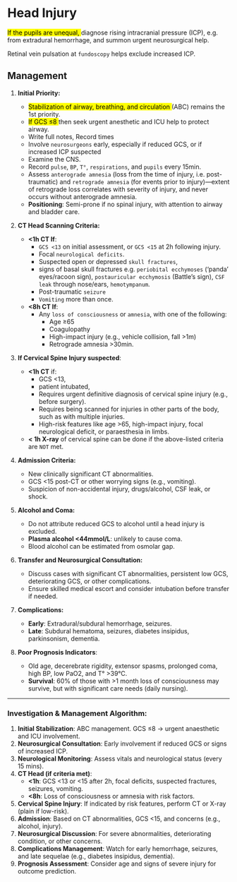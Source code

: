 # Head Injury

<mark> If the pupils are unequal, </mark> diagnose rising intracranial pressure (ICP), e.g. from extradural
hemorrhage, and summon urgent neurosurgical help.

Retinal vein pulsation at `fundoscopy` helps exclude increased ICP.

## Management

1. **Initial Priority:**
	
	- <mark> Stabilization of airway, breathing, and circulation </mark>(ABC) remains the 1st priority. 
	- <mark> If GCS ≤8 </mark> then seek urgent anesthetic and ICU help to protect airway. 
	- Write full notes,  Record times
	- Involve `neurosurgeons` early, especially if reduced GCS, or if increased ICP suspected
	- Examine the CNS.
	- Record `pulse`, `BP`, `T°`, `respirations`, and `pupils` every 15min.
	- Assess `anterograde amnesia` (loss from the time of injury, i.e. post-traumatic) and `retrograde amnesia` (for events prior to injury)—extent of retrograde loss correlates with severity of injury, and never occurs without anterograde amnesia.
	- **Positioning**: Semi-prone if no spinal injury, with attention to airway and bladder care.
	
2. **CT Head Scanning Criteria:**
    
    - **<1h CT If**:
        - `GCS <13` on initial assessment, or `GCS <15` at 2h following injury.
        - Focal `neurological deficits`.
        - Suspected open or depressed `skull fractures`, 
        - signs of basal skull fractures e.g. `periobital ecchymoses` (‘panda’ eyes/racoon sign), `postauricular ecchymosis` (Battle’s sign), `CSF leak` through nose/ears, `hemotympanum`.
        - Post-traumatic `seizure`
        - `Vomiting` more than once.
    - **<8h CT If**:
        - Any `loss of consciousness` or `amnesia`, with one of the following:
            - Age ≥65
            - Coagulopathy
            - High-impact injury (e.g., vehicle collision, fall >1m)
            - Retrograde amnesia >30min.
3. **If Cervical Spine Injury suspected**:
    
    - **<1h CT** if:
        - GCS <13,
        - patient intubated,
        - Requires urgent definitive diagnosis of cervical spine injury (e.g., before surgery).
        - Requires being scanned for injuries in other parts of the body, such as with multiple injuries.
        - High-risk features like age >65, high-impact injury, focal neurological deficit, or paraesthesia in limbs. 
    - **< 1h X-ray** of cervical spine can be done if the above-listed criteria are `NOT` met.
4. **Admission Criteria:**
    
    - New clinically significant CT abnormalities.
    - GCS <15 post-CT or other worrying signs (e.g., vomiting).
    - Suspicion of non-accidental injury, drugs/alcohol, CSF leak, or shock.
5. **Alcohol and Coma:**
    
    - Do not attribute reduced GCS to alcohol until a head injury is excluded.
    - **Plasma alcohol <44mmol/L**: unlikely to cause coma.
    - Blood alcohol can be estimated from osmolar gap.
6. **Transfer and Neurosurgical Consultation:**
    
    - Discuss cases with significant CT abnormalities, persistent low GCS, deteriorating GCS, or other complications.
    - Ensure skilled medical escort and consider intubation before transfer if needed.
7. **Complications:**
    
    - **Early**: Extradural/subdural hemorrhage, seizures.
    - **Late**: Subdural hematoma, seizures, diabetes insipidus, parkinsonism, dementia.
8. **Poor Prognosis Indicators**:
    
    - Old age, decerebrate rigidity, extensor spasms, prolonged coma, high BP, low PaO2, and T° >39°C.
    - **Survival**: 60% of those with >1 month loss of consciousness may survive, but with significant care needs (daily nursing).

---

### **Investigation & Management Algorithm:**

1. **Initial Stabilization**: ABC management. GCS ≤8 → urgent anaesthetic and ICU involvement.
2. **Neurosurgical Consultation**: Early involvement if reduced GCS or signs of increased ICP.
3. **Neurological Monitoring**: Assess vitals and neurological status (every 15 mins).
4. **CT Head (if criteria met)**:
    - **<1h**: GCS <13 or <15 after 2h, focal deficits, suspected fractures, seizures, vomiting.
    - **<8h**: Loss of consciousness or amnesia with risk factors.
5. **Cervical Spine Injury**: If indicated by risk features, perform CT or X-ray (plain if low-risk).
6. **Admission**: Based on CT abnormalities, GCS <15, and concerns (e.g., alcohol, injury).
7. **Neurosurgical Discussion**: For severe abnormalities, deteriorating condition, or other concerns.
8. **Complications Management**: Watch for early hemorrhage, seizures, and late sequelae (e.g., diabetes insipidus, dementia).
9. **Prognosis Assessment**: Consider age and signs of severe injury for outcome prediction.